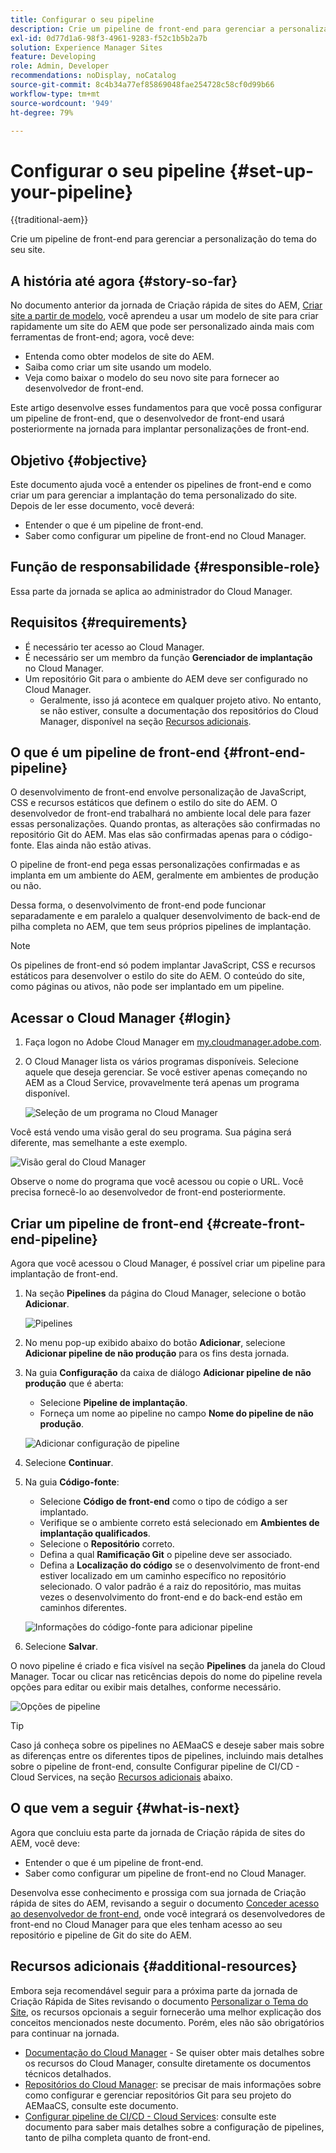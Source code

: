 ```yaml
---
title: Configurar o seu pipeline
description: Crie um pipeline de front-end para gerenciar a personalização do tema do seu site.
exl-id: 0d77d1a6-98f3-4961-9283-f52c1b5b2a7b
solution: Experience Manager Sites
feature: Developing
role: Admin, Developer
recommendations: noDisplay, noCatalog
source-git-commit: 8c4b34a77ef85869048fae254728c58cf0d99b66
workflow-type: tm+mt
source-wordcount: '949'
ht-degree: 79%

---
```



# Configurar o seu pipeline {#set-up-your-pipeline}

{{traditional-aem}}

Crie um pipeline de front-end para gerenciar a personalização do tema do seu site.

## A história até agora {#story-so-far}

No documento anterior da jornada de Criação rápida de sites do AEM, [Criar site a partir de modelo](create-site.md), você aprendeu a usar um modelo de site para criar rapidamente um site do AEM que pode ser personalizado ainda mais com ferramentas de front-end; agora, você deve:

* Entenda como obter modelos de site do AEM.
* Saiba como criar um site usando um modelo.
* Veja como baixar o modelo do seu novo site para fornecer ao desenvolvedor de front-end.

Este artigo desenvolve esses fundamentos para que você possa configurar um pipeline de front-end, que o desenvolvedor de front-end usará posteriormente na jornada para implantar personalizações de front-end.

## Objetivo {#objective}

Este documento ajuda você a entender os pipelines de front-end e como criar um para gerenciar a implantação do tema personalizado do site. Depois de ler esse documento, você deverá:

* Entender o que é um pipeline de front-end.
* Saber como configurar um pipeline de front-end no Cloud Manager.

## Função de responsabilidade {#responsible-role}

Essa parte da jornada se aplica ao administrador do Cloud Manager.

## Requisitos {#requirements}

* É necessário ter acesso ao Cloud Manager.
* É necessário ser um membro da função **Gerenciador de implantação** no Cloud Manager.
* Um repositório Git para o ambiente do AEM deve ser configurado no Cloud Manager.
   * Geralmente, isso já acontece em qualquer projeto ativo. No entanto, se não estiver, consulte a documentação dos repositórios do Cloud Manager, disponível na seção [Recursos adicionais](#additional-resources).

## O que é um pipeline de front-end {#front-end-pipeline}

O desenvolvimento de front-end envolve personalização de JavaScript, CSS e recursos estáticos que definem o estilo do site do AEM. O desenvolvedor de front-end trabalhará no ambiente local dele para fazer essas personalizações. Quando prontas, as alterações são confirmadas no repositório Git do AEM. Mas elas são confirmadas apenas para o código-fonte. Elas ainda não estão ativas.

O pipeline de front-end pega essas personalizações confirmadas e as implanta em um ambiente do AEM, geralmente em ambientes de produção ou não.

Dessa forma, o desenvolvimento de front-end pode funcionar separadamente e em paralelo a qualquer desenvolvimento de back-end de pilha completa no AEM, que tem seus próprios pipelines de implantação.

>[!NOTE]
>
>Os pipelines de front-end só podem implantar JavaScript, CSS e recursos estáticos para desenvolver o estilo do site do AEM. O conteúdo do site, como páginas ou ativos, não pode ser implantado em um pipeline.

## Acessar o Cloud Manager {#login}

1. Faça logon no Adobe Cloud Manager em [my.cloudmanager.adobe.com](https://my.cloudmanager.adobe.com/).

1. O Cloud Manager lista os vários programas disponíveis. Selecione aquele que deseja gerenciar. Se você estiver apenas começando no AEM as a Cloud Service, provavelmente terá apenas um programa disponível.

   ![Seleção de um programa no Cloud Manager](assets/cloud-manager-select-program.png)

Você está vendo uma visão geral do seu programa. Sua página será diferente, mas semelhante a este exemplo.

![Visão geral do Cloud Manager](assets/cloud-manager-overview.png)

Observe o nome do programa que você acessou ou copie o URL. Você precisa fornecê-lo ao desenvolvedor de front-end posteriormente.

## Criar um pipeline de front-end {#create-front-end-pipeline}

Agora que você acessou o Cloud Manager, é possível criar um pipeline para implantação de front-end.

1. Na seção **Pipelines** da página do Cloud Manager, selecione o botão **Adicionar**.

   ![Pipelines](assets/pipelines-add.png)

1. No menu pop-up exibido abaixo do botão **Adicionar**, selecione **Adicionar pipeline de não produção** para os fins desta jornada.

1. Na guia **Configuração** da caixa de diálogo **Adicionar pipeline de não produção** que é aberta:
   * Selecione **Pipeline de implantação**.
   * Forneça um nome ao pipeline no campo **Nome do pipeline de não produção**.

   ![Adicionar configuração de pipeline](assets/add-pipeline-configuration.png)

1. Selecione **Continuar**.

1. Na guia **Código-fonte**:
   * Selecione **Código de front-end** como o tipo de código a ser implantado.
   * Verifique se o ambiente correto está selecionado em **Ambientes de implantação qualificados**.
   * Selecione o **Repositório** correto.
   * Defina a qual **Ramificação Git** o pipeline deve ser associado.
   * Defina a **Localização do código** se o desenvolvimento de front-end estiver localizado em um caminho específico no repositório selecionado. O valor padrão é a raiz do repositório, mas muitas vezes o desenvolvimento do front-end e do back-end estão em caminhos diferentes.

   ![Informações do código-fonte para adicionar pipeline](assets/add-pipeline-source-code.png)

1. Selecione **Salvar**.

O novo pipeline é criado e fica visível na seção **Pipelines** da janela do Cloud Manager. Tocar ou clicar nas reticências depois do nome do pipeline revela opções para editar ou exibir mais detalhes, conforme necessário.

![Opções de pipeline](assets/new-pipeline.png)

>[!TIP]
>
>Caso já conheça sobre os pipelines no AEMaaCS e deseje saber mais sobre as diferenças entre os diferentes tipos de pipelines, incluindo mais detalhes sobre o pipeline de front-end, consulte Configurar pipeline de CI/CD - Cloud Services, na seção [Recursos adicionais](#additional-resources) abaixo.

## O que vem a seguir {#what-is-next}

Agora que concluiu esta parte da jornada de Criação rápida de sites do AEM, você deve:

* Entender o que é um pipeline de front-end.
* Saber como configurar um pipeline de front-end no Cloud Manager.

Desenvolva esse conhecimento e prossiga com sua jornada de Criação rápida de sites do AEM, revisando a seguir o documento [Conceder acesso ao desenvolvedor de front-end](grant-access.md), onde você integrará os desenvolvedores de front-end no Cloud Manager para que eles tenham acesso ao seu repositório e pipeline de Git do site do AEM.

## Recursos adicionais {#additional-resources}

Embora seja recomendável seguir para a próxima parte da jornada de Criação Rápida de Sites revisando o documento [Personalizar o Tema do Site](customize-theme.md), os recursos opcionais a seguir fornecerão uma melhor explicação dos conceitos mencionados neste documento. Porém, eles não são obrigatórios para continuar na jornada.

* [Documentação do Cloud Manager](https://experienceleague.adobe.com/docs/experience-manager-cloud-service/onboarding/onboarding-concepts/cloud-manager-introduction.html?lang=pt_BR) - Se quiser obter mais detalhes sobre os recursos do Cloud Manager, consulte diretamente os documentos técnicos detalhados.
* [Repositórios do Cloud Manager](/help/implementing/cloud-manager/managing-code/managing-repositories.md): se precisar de mais informações sobre como configurar e gerenciar repositórios Git para seu projeto do AEMaaCS, consulte este documento.
* [Configurar pipeline de CI/CD - Cloud Services](/help/implementing/cloud-manager/configuring-pipelines/introduction-ci-cd-pipelines.md): consulte este documento para saber mais detalhes sobre a configuração de pipelines, tanto de pilha completa quanto de front-end.
